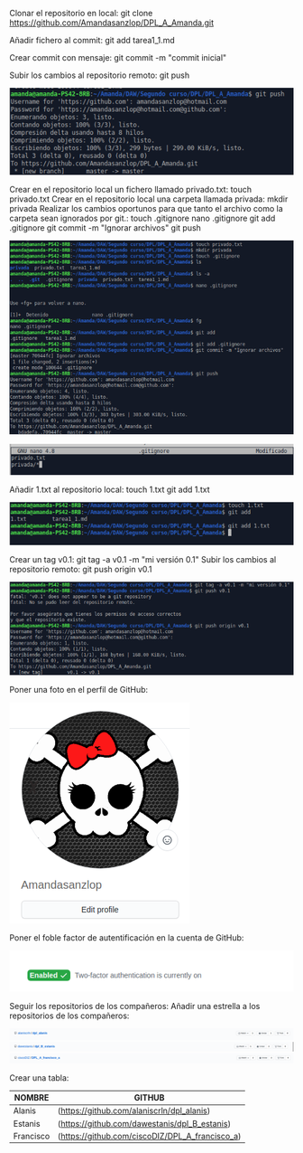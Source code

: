 Clonar el repositorio en local: git clone https://github.com/Amandasanzlop/DPL_A_Amanda.git

Añadir fichero al commit: git add tarea1_1.md

Crear commit con mensaje: git commit -m "commit inicial"

Subir los cambios al repositorio remoto: git push

![Captura1](Tarea1_1_imagenes/c1.png)

Crear en el repositorio local un fichero llamado privado.txt: touch privado.txt
Crear en el repositorio local una carpeta llamada privada: mkdir privada
Realizar los cambios oportunos para que tanto el archivo como la carpeta sean ignorados por git.: 
touch .gitignore
nano .gitignore
git add .gitignore 
git commit -m "Ignorar archivos"
git push

![Captura1](Tarea1_1_imagenes/c2.png)

![Captura1](Tarea1_1_imagenes/c3.png)


Añadir 1.txt al repositorio local:
touch 1.txt
git add 1.txt

![Captura1](Tarea1_1_imagenes/c4.png)


Crear un tag v0.1: git tag -a v0.1 -m "mi versión 0.1"
Subir los cambios al repositorio remoto: git push origin v0.1

![Captura1](Tarea1_1_imagenes/c5.png)


Poner una foto en el perfil de GitHub:

![Captura1](Tarea1_1_imagenes/c6.png)


Poner el foble factor de autentificación en la cuenta de GitHub:

![Captura1](Tarea1_1_imagenes/c7.png)


Seguir los repositorios de los compañeros:
Añadir una estrella a los repositorios de los compañeros:

![Captura1](Tarea1_1_imagenes/c8.png)
![Captura1](Tarea1_1_imagenes/c9.png)
![Captura1](Tarea1_1_imagenes/c10.png)



Crear una tabla:

| NOMBRE  | GITHUB  |
|---|---|
| Alanis  | (https://github.com/alaniscrln/dpl_alanis)  |
| Estanis  | (https://github.com/dawestanis/dpl_B_estanis)  |
| Francisco | (https://github.com/ciscoDIZ/DPL_A_francisco_a)  |


